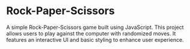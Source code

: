 # Rock-Paper-Scissors
A simple Rock-Paper-Scissors game built using JavaScript. This project allows users to play against the computer with randomized moves. It features an interactive UI and basic styling to enhance user experience.
